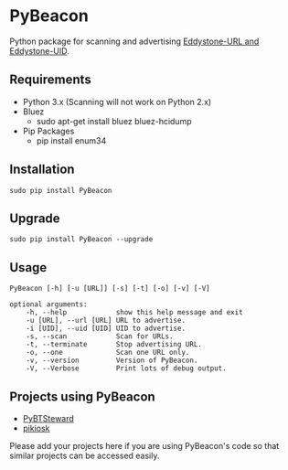 # PyBeacon

Python package for scanning and advertising [Eddystone-URL and Eddystone-UID](https://github.com/google/eddystone/tree/master/eddystone-url/implementations/PyBeacon).

## Requirements

* Python 3.x (Scanning will not work on Python 2.x)
* Bluez
    * sudo apt-get install bluez bluez-hcidump
* Pip Packages
    * pip install enum34

## Installation

    sudo pip install PyBeacon

## Upgrade

    sudo pip install PyBeacon --upgrade

## Usage
	PyBeacon [-h] [-u [URL]] [-s] [-t] [-o] [-v] [-V]

	optional arguments:
		-h, --help            show this help message and exit
		-u [URL], --url [URL] URL to advertise.
		-i [UID], --uid [UID] UID to advertise.
		-s, --scan            Scan for URLs.
		-t, --terminate       Stop advertising URL.
		-o, --one             Scan one URL only.
		-v, --version         Version of PyBeacon.
		-V, --Verbose         Print lots of debug output.

## Projects using PyBeacon
* [PyBTSteward](https://github.com/wolfspyre/PyBTSteward)
* [pikiosk](https://github.com/chriso0710/pikiosk)

Please add your projects here if you are using PyBeacon's code so that similar projects can be accessed easily.
